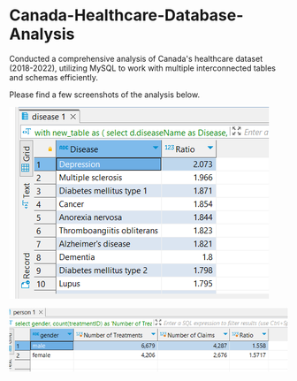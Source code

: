 # Canada-Healthcare-Database-Analysis
Conducted a comprehensive analysis of Canada's healthcare dataset (2018-2022), utilizing MySQL to work with multiple interconnected tables and schemas efficiently.


Please find a few screenshots of the analysis below.

![](a2.PNG)

![](a3.PNG)
